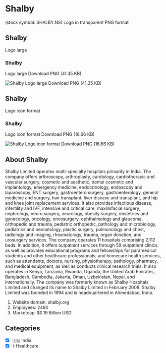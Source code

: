 # Shalby
 (stock symbol: SHALBY.NS) Logo in transparent PNG format

## Shalby
 Logo large

### Shalby
 Logo large Download PNG (41.35 KB)

![Shalby
 Logo large Download PNG (41.35 KB)](/img/orig/SHALBY.NS_BIG-cff2bb4a.png)

## Shalby
 Logo icon format

### Shalby
 Logo icon format Download PNG (16.66 KB)

![Shalby
 Logo icon format Download PNG (16.66 KB)](/img/orig/SHALBY.NS-d8bd4880.png)

## About Shalby


Shalby Limited operates multi-specialty hospitals primarily in India. The company offers arthroscopy, arthroplasty, cardiology, cardiothoracic and vascular surgery, cosmetic and aesthetic, dental cosmetic and implantology, emergency medicine, endocrinology, endoscopy and laparoscopy, ENT surgery, gastroentero surgery, gastroenterology, general medicine and surgery, hair transplant, liver disease and transplant, and hip and knee joint replacement services. It also provides infectious disease, infertility and IVF, intensive and critical care, maxillofacial surgery, nephrology, neuro surgery, neurology, obesity surgery, obstetrics and gynecology, oncology, oncosurgery, ophthalmology and glaucoma, orthopedic and trauma, pediatric orthopedic, pathology and microbiology, pediatrics and neonatology, plastic surgery, pulmonology and chest, radiology and imaging, rheumatology, trauma, organ donation, and urosurgery services. The company operates 11 hospitals comprising 2,112 beds. In addition, it offers outpatient services through 59 outpatient clinics, as well as provides educational programs and fellowships for paramedical students and other healthcare professionals; and homecare health services, such as attendants, doctors, nursing, physiotherapy, pathology, pharmacy, and medical equipment, as well as conducts clinical research trials. It also operates in Kenya, Tanzania, Rwanda, Uganda, the United Arab Emirates, Bangladesh, Cambodia, Jakarta, Oman, Uzbekistan, Nepal, and internationally. The company was formerly known as Shalby Hospitals Limited and changed its name to Shalby Limited in February 2008. Shalby Limited was founded in 1994 and is headquartered in Ahmedabad, India.

1. Website domain: shalby.org
2. Employees: 2490
3. Marketcap: $0.19 Billion USD


## Categories
- [x] 🇮🇳 India
- [x] ⚕️ Healthcare
